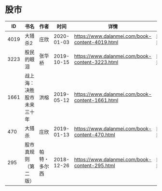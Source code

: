 # 股市

| ID | 书名 | 作者 | 时间 | 详情 | 下载页面 | EPUB下载链接 | MOBI下载链接 | AZW3下载链接 |
| --- | --- | --- | --- | --- | --- | --- | --- | --- |
| 4019 | 大猎杀2 | 庄欣 | 2020-01-03 | https://www.dalanmei.com/book-content-4019.html | https://www.dalanmei.com/download-book-4019.html | http://ct.dalanmei.com/f/31084289-571544801-a7e4a1 | http://ct.dalanmei.com/f/31084289-571815057-3c885f | http://ct.dalanmei.com/f/31084289-572016886-3789df |
| 3223 | 股民的眼泪 | 张华桥 | 2019-10-15 | https://www.dalanmei.com/book-content-3223.html | https://www.dalanmei.com/download-book-3223.html | http://ct.dalanmei.com/f/31084289-571558166-2ec27e | http://ct.dalanmei.com/f/31084289-571916440-4765e5 | http://ct.dalanmei.com/f/31084289-572074788-a8484a |
| 1661 | 战上海：决胜股市未来三十年 | 洪榕 | 2019-05-12 | https://www.dalanmei.com/book-content-1661.html |  |  |  |  |
| 470 | 大猎杀 | 庄欣 | 2019-01-13 | https://www.dalanmei.com/book-content-470.html | https://www.dalanmei.com/download-book-470.html | http://ct.dalanmei.com/f/31084289-571454326-a131a2 | http://ct.dalanmei.com/f/31084289-571787607-d58dac | http://ct.dalanmei.com/f/31084289-571887898-7dc4b1 |
| 295 | 股市真规则（第二版） | 帕特・多尔西 | 2018-12-26 | https://www.dalanmei.com/book-content-295.html | https://www.dalanmei.com/download-book-295.html | http://ct.dalanmei.com/f/31084289-571456502-427ef2 | http://ct.dalanmei.com/f/31084289-571788793-c4e87c | http://ct.dalanmei.com/f/31084289-571893132-2a6b99 |

